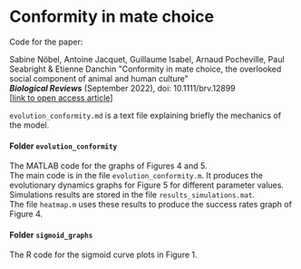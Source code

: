 # Conformity in mate choice
 
Code for the paper:

Sabine Nöbel, Antoine Jacquet, Guillaume Isabel, Arnaud Pocheville, Paul Seabright & Etienne Danchin   "Conformity in mate choice, the overlooked social component of animal and human culture"  
<i>**Biological Reviews**</i> (September 2022), doi: 10.1111/brv.12899  
[<a href="https://doi.org/10.1111/brv.12899">link to open access article</a>]

`evolution_conformity.md` is a text file explaining briefly the mechanics of the model.


#### Folder `evolution_conformity`

The MATLAB code for the graphs of Figures 4 and 5.  
The main code is in the file `evolution_conformity.m`. It produces the evolutionary dynamics graphs for Figure 5 for different parameter values.  
Simulations results are stored in the file `results_simulations.mat`.  
The file `heatmap.m` uses these results to produce the success rates graph of Figure 4.


#### Folder `sigmoid_graphs`
The R code for the sigmoid curve plots in Figure 1.



